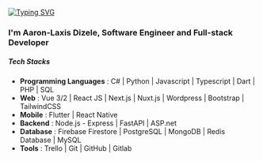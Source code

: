 [![Typing SVG](https://readme-typing-svg.herokuapp.com?font=inter&size=16&duration=7000&color=081C24&lines=I'm+Aaron-Laxis+Dizele;Software+Engineer+and+Fullstack+Developer;I+used+to+code+with+various+programming+languages;+such+Python%2C+Typescript%2C+C%23%2C+Dart%2C+Javascript%2C+PHP;Mobile+Apps%3A+Flutter%2C+React+Native;Web+Apps%3A+Vue+3%2C+React+JS;Backend%3A+Firebase%2C+Node.js%2C+FastAPI%2C+Laravel%2C+ASP.net;and+many+other+frameworks)](https://git.io/typing-svg)
### I'm Aaron-Laxis Dizele, Software Engineer and Full-stack Developer

##### Tech Stacks

- **Programming Languages** : C# | Python | Javascript | Typescript | Dart | PHP | SQL
- **Web** : Vue 3/2 | React JS | Next.js | Nuxt.js | Wordpress | Bootstrap | TailwindCSS
- **Mobile** : Flutter | React Native
- **Backend** : Node.js - Express | FastAPI | ASP.net
- **Database** : Firebase Firestore | PostgreSQL | MongoDB | Redis Database | MySQL
- **Tools** : Trello | Git | GitHub | Gitlab
